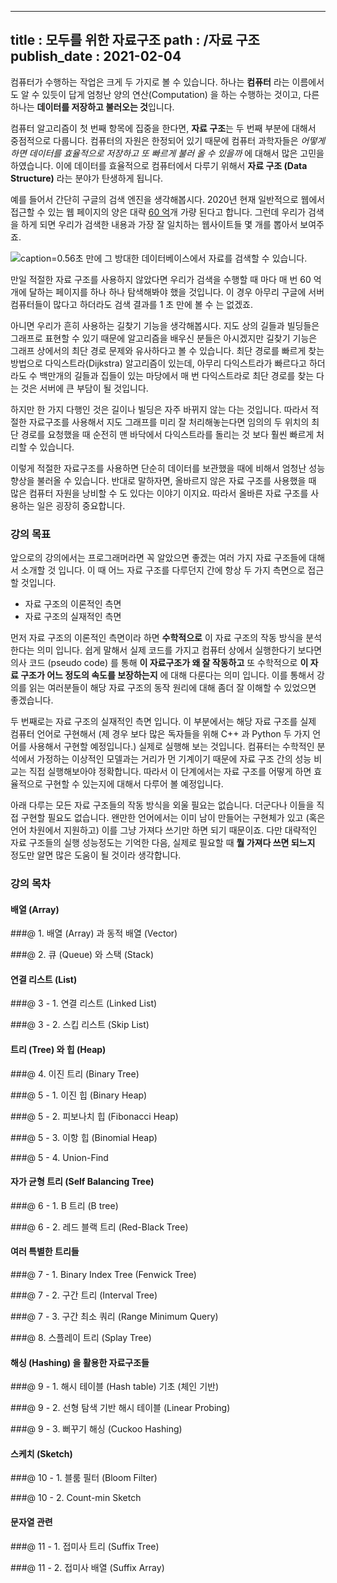 ----------------
title : 모두를 위한 자료구조
path : /자료 구조
publish_date : 2021-02-04
----------------

컴퓨터가 수행하는 작업은 크게 두 가지로 볼 수 있습니다. 하나는 **컴퓨터** 라는 이름에서도 알 수 있듯이 답게 엄청난 양의 연산(Computation) 을 하는 수행하는 것이고, 다른 하나는 **데이터를 저장하고 불러오는 것**입니다. 

컴퓨터 알고리즘이 첫 번째 항목에 집중을 한다면, **자료 구조**는 두 번째 부분에 대해서 중점적으로 다룹니다. 컴퓨터의 자원은 한정되어 있기 때문에 컴퓨터 과학자들은 *어떻게 하면 데이터를 효율적으로 저장하고 또 빠르게 불러 올 수 있을까* 에 대해서 많은 고민을 하였습니다. 이에 데이터를 효율적으로 컴퓨터에서 다루기 위해서 **자료 구조 (Data Structure)** 라는 분야가 탄생하게 됩니다. 

예를 들어서 간단히 구글의 검색 엔진을 생각해봅시다. 2020년 현재 일반적으로 웹에서 접근할 수 있는 웹 페이지의 양은 대략 [60 억](https://websitesetup.org/news/how-many-websites-are-there/#:~:text=According%20to%20statistical%20research%20by,web%20pages%20as%20of%202020.)개 가량 된다고 합니다. 그런데 우리가 검색을 하게 되면 우리가 검색한 내용과 가장 잘 일치하는 웹사이트들 몇 개를 뽑아서 보여주죠.

![caption=0.56초 만에 그 방대한 데이터베이스에서 자료를 검색할 수 있습니다.](/img/ds/googsearch.png)

만일 적절한 자료 구조를 사용하지 않았다면 우리가 검색을 수행할 때 마다 매 번 60 억 개에 달하는 페이지를 하나 하나 탐색해봐야 했을 것입니다. 이 경우 아무리 구글에 서버 컴퓨터들이 많다고 하더라도 검색 결과를 1 초 만에 볼 수 는 없겠죠.

아니면 우리가 흔히 사용하는 길찾기 기능을 생각해봅시다. 지도 상의 길들과 빌딩들은 그래프로 표현할 수 있기 때문에 알고리즘을 배우신 분들은 아시겠지만 길찾기 기능은 그래프 상에서의 최단 경로 문제와 유사하다고 볼 수 있습니다. 최단 경로를 빠르게 찾는 방법으로 다익스트라(Dijkstra) 알고리즘이 있는데, 아무리 다익스트라가 빠르다고 하더라도 수 백만개의 길들과 집들이 있는 마당에서 매 번 다익스트라로 최단 경로를 찾는 다는 것은 서버에 큰 부담이 될 것입니다.

하지만 한 가지 다행인 것은 길이나 빌딩은 자주 바뀌지 않는 다는 것입니다. 따라서 적절한 자료구조를 사용해서 지도 그래프를 미리 잘 처리해놓는다면 임의의 두 위치의 최단 경로를 요청했을 때 순전히 맨 바닥에서 다익스트라를 돌리는 것 보다 훨씬 빠르게 처리할 수 있습니다. 

이렇게 적절한 자료구조를 사용하면 단순히 데이터를 보관했을 때에 비해서 엄청난 성능 향상을 불러올 수 있습니다. 반대로 말하자면, 올바르지 않은 자료 구조를 사용했을 때 많은 컴퓨터 자원을 낭비할 수 도 있다는 이야기 이지요. 따라서 올바른 자료 구조를 사용하는 일은 굉장히 중요합니다.

### 강의 목표

앞으로의 강의에서는 프로그래머라면 꼭 알았으면 좋겠는 여러 가지 자료 구조들에 대해서 소개할 것 입니다. 이 때 어느 자료 구조를 다루던지 간에 항상 두 가지 측면으로 접근할 것입니다.

* 자료 구조의 이론적인 측면
* 자료 구조의 실재적인 측면

먼저 자료 구조의 이론적인 측면이라 하면 **수학적으로** 이 자료 구조의 작동 방식을 분석한다는 의미 입니다. 쉽게 말해서 실제 코드를 가지고 컴퓨터 상에서 실행한다기 보다면 의사 코드 (pseudo code) 를 통해 **이 자료구조가 왜 잘 작동하고** 또 수학적으로 **이 자료 구조가 어느 정도의 속도를 보장하는지** 에 대해 다룬다는 의미 입니다. 이를 통해서 강의를 읽는 여러분들이 해당 자료 구조의 동작 원리에 대해 좀더 잘 이해할 수 있었으면 좋겠습니다.

두 번째로는 자료 구조의 실재적인 측면 입니다. 이 부분에서는 해당 자료 구조를 실제 컴퓨터 언어로 구현해서 (제 경우 보다 많은 독자들을 위해 C++ 과 Python 두 가지 언어를 사용해서 구현할 예정입니다.) 실제로 실행해 보는 것입니다. 컴퓨터는 수학적인 분석에서 가정하는 이상적인 모델과는 거리가 먼 기계이기 때문에 자료 구조 간의 성능 비교는 직접 실행해보아야 정확합니다. 따라서 이 단계에서는 자료 구조를 어떻게 하면 효율적으로 구현할 수 있는지에 대해서 다루어 볼 예정입니다. 

아래 다루는 모든 자료 구조들의 작동 방식을 외울 필요는 없습니다. 더군다나 이들을 직접 구현할 필요도 없습니다. 왠만한 언어에서는 이미 남이 만들어는 구현체가 있고 (혹은 언어 차원에서 지원하고) 이를 그냥 가져다 쓰기만 하면 되기 때문이죠. 다만 대략적인 자료 구조들의 실행 성능정도는 기억한 다음, 실제로 필요할 때 **뭘 가져다 쓰면 되느지** 정도만 알면 많은 도움이 될 것이라 생각합니다.

### 강의 목차

#### 배열 (Array)

###@ 1. 배열 (Array) 과 동적 배열 (Vector)

###@ 2. 큐 (Queue) 와 스택 (Stack)

#### 연결 리스트 (List)

###@ 3 - 1. 연결 리스트 (Linked List)

###@ 3 - 2. 스킵 리스트 (Skip List)

#### 트리 (Tree) 와 힙 (Heap)

###@ 4. 이진 트리 (Binary Tree)

###@ 5 - 1. 이진 힙 (Binary Heap)

###@ 5 - 2. 피보나치 힙 (Fibonacci Heap)

###@ 5 - 3. 이항 힙 (Binomial Heap)

###@ 5 - 4. Union-Find

#### 자가 균형 트리 (Self Balancing Tree)

###@ 6 - 1. B 트리 (B tree)

###@ 6 - 2. 레드 블랙 트리 (Red-Black Tree)

#### 여러 특별한 트리들

###@ 7 - 1. Binary Index Tree (Fenwick Tree)

###@ 7 - 2. 구간 트리 (Interval Tree)

###@ 7 - 3. 구간 최소 쿼리 (Range Minimum Query)

###@ 8. 스플레이 트리 (Splay Tree)

#### 해싱 (Hashing) 을 활용한 자료구조들

###@ 9 - 1. 해시 테이블 (Hash table) 기초 (체인 기반)

###@ 9 - 2. 선형 탐색 기반 해시 테이블 (Linear Probing)

###@ 9 - 3. 뻐꾸기 해싱 (Cuckoo Hashing)

#### 스케치 (Sketch)

###@ 10 - 1. 블룸 필터 (Bloom Filter)

###@ 10 - 2. Count-min Sketch

#### 문자열 관련

###@ 11 - 1. 접미사 트리 (Suffix Tree)

###@ 11 - 2. 접미사 배열 (Suffix Array)
